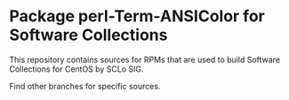 # Package perl-Term-ANSIColor for Software Collections

This repository contains sources for RPMs that are used
to build Software Collections for CentOS by SCLo SIG.

Find other branches for specific sources.
